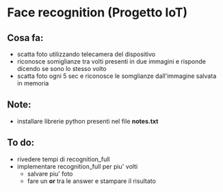 # Face recognition (Progetto IoT)
## Cosa fa:
  - scatta foto utilizzando telecamera del dispositivo
  - riconosce somiglianze tra volti presenti in due immagini e risponde dicendo se sono lo stesso volto
  - scatta foto ogni 5 sec e riconosce le somglianze dall'immagine salvata in memoria

## Note:
  - installare librerie python presenti nel file **notes.txt**

## To do:
  - rivedere tempi di recognition_full
  - implementare recognition_full per piu' volti
    - salvare piu' foto
    - fare un **or** tra le answer e stampare il risultato

